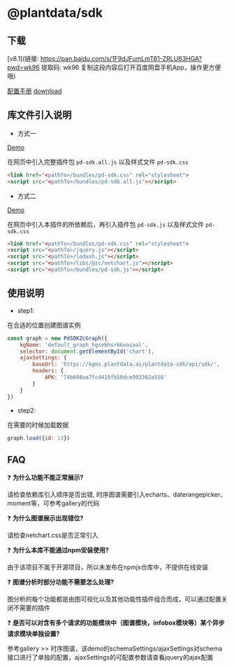 # @plantdata/sdk
## 下载
[v8.1](链接: https://pan.baidu.com/s/1F9dJFumLmT61-ZRLU63HGA?pwd=wk96 提取码: wk96 复制这段内容后打开百度网盘手机App，操作更方便哦)


[配置手册](https://plantdata-jr.github.io/plantdata-sdk-docs/index.html)
[download](https://pan.baidu.com/s/19R4ZB_Lcs_hcfKGtmTe-1A)

## 库文件引入说明

- 方式一

[Demo](https://plantdata-jr.github.io/plantdata-sdk-docs/demo/demo1.html)

在网页中引入完整插件包 `pd-sdk.all.js` 以及样式文件 `pd-sdk.css`

```html
<link href="<pathTo>/bundles/pd-sdk.css" rel="stylesheet">
<script src="<pathTo>/bundles/pd-sdk.all.js"></script>
```

- 方式二

[Demo](https://plantdata-jr.github.io/plantdata-sdk-docs/demo/demo2.html)

在网页中引入本插件的所依赖后，再引入插件包 `pd-sdk.js` 以及样式文件 `pd-sdk.css`

```html
<link href="<pathTo>/bundles/pd-sdk.css" rel="stylesheet">
<script src="<pathTo>/jquery.js"></script>
<script src="<pathTo>/lodash.js"></script>
<script src="<pathTo>/libs/@zc/netchart.js"></script>
<script src="<pathTo>/bundles/pd-sdk.js"></script>
```

## 使用说明

- step1:

在合适的位置创建图谱实例

```javascript
const graph = new PdSDKZcGraph({
    kgName: 'default_graph_hgsebhsr66oasaal',
    selector: document.getElementById('chart'),
    ajaxSettings: {
        baseUrl: 'https://kgms.plantdata.ai/plantdata-sdk/api/sdk/',
        headers: {
            APK: '74b898aa7fc4415fb50dce992302a558'
        }
    }
})
```

- step2:

在需要的时候加载数据

```javascript
graph.load({id: 13})
```

## FAQ

❓ **为什么功能不能正常展示?**

请检查依赖库引入顺序是否出错, 时序图谱需要引入echarts、daterangepicker、moment等，可参考gallery的代码

❓ **为什么图谱展示出现错位?**

请检查netchart.css是否正常引入

❓ **为什么本库不能通过npm安装使用?**

由于该项目不属于开源项目，所以未发布在npmjs仓库中，不提供在线安装

❓ **图谱分析时部分功能不需要怎么处理?**

图分析的每个功能都是由图可视化以及其他功能性插件组合而成，可以通过配置关闭不需要的插件

❓ **是否可以对含有多个请求的功能模块中（图谱模块，infobox模块等）某个异步请求模块单独设置?**

参考gallery >> 时序图谱，该demo的schemaSettings/ajaxSettings对schema接口进行了单独的配置，ajaxSettings的可配置参数请查看jquery的ajax配置
